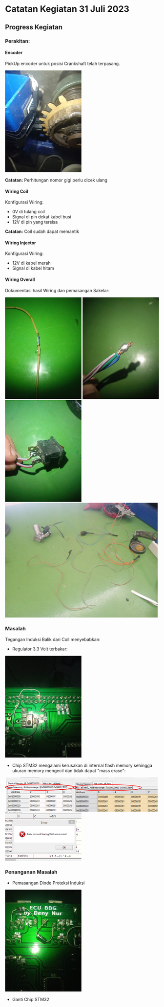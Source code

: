 # Catatan Kegiatan 31 Juli 2023

## Progress Kegiatan

### Perakitan:

#### Encoder

PickUp encoder untuk posisi Crankshaft telah terpasang.

<img src="./images/ckp_sensor.jpg" style="width: 250px;"/>

**Catatan:** Perhitungan nomor gigi perlu dicek ulang

#### Wiring Coil

Konfigurasi Wiring:
- 0V di tulang coil
- Signal di pin dekat kabel busi
- 12V di pin yang tersisa
    
**Catatan:** Coil sudah dapat memantik
    
#### Wiring Injector

Konfigurasi Wiring:
- 12V di kabel merah
- Signal di kabel hitam
    
#### Wiring Overall

Dokumentasi hasil Wiring dan pemasangan Sakelar:

<img src="./images/solder0.jpg" style="width: 250px;"/>
<img src="./images/solder1.jpg" style="width: 250px;"/>
<img src="./images/switch_power.jpg" style="width: 250px;"/>

<img src="./images/wiring.jpg" style="width: 500px;"/>

### Masalah

Tegangan Induksi Balik dari Coil menyebabkan:

- Regulator 3.3 Volt terbakar:

<img src="./images/regburn.jpg" style="width: 250px;"/>

- Chip STM32 mengalami kerusakan di internal flash memory sehingga ukuran memory mengecil dan tidak dapat "mass erase":

<img src="./images/stm_error.png" style="width: 500px;"/>

<img src="./images/erase_error.png" style="width: 250px;"/>

### Penanganan Masalah

- Pemasangan Diode Proteksi Induksi

<img src="./images/diode_protect.jpg" style="width: 250px;"/>

- Ganti Chip STM32